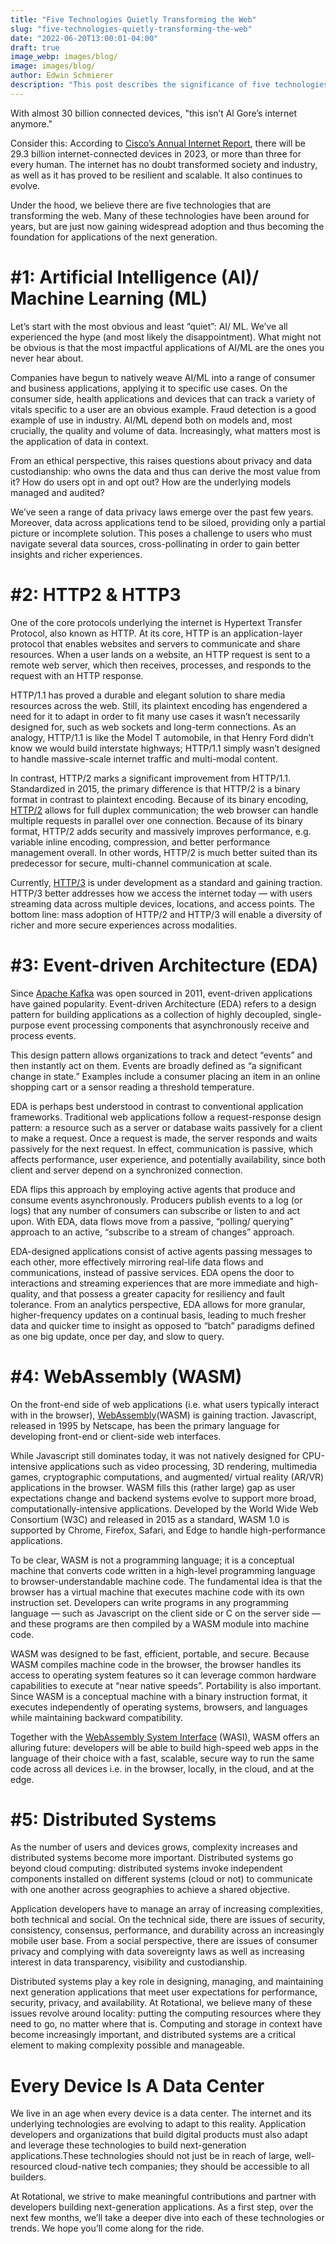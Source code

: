 ```yaml
---
title: "Five Technologies Quietly Transforming the Web"
slug: "five-technologies-quietly-transforming-the-web"
date: "2022-06-20T13:00:01-04:00"
draft: true
image_webp: images/blog/
image: images/blog/
author: Edwin Schmierer
description: "This post describes the significance of five technologies - new and old - that are transforming the web as they gain widespread adoption and become the foundation for next gen applications."
---
```

With almost 30 billion connected devices, "this isn’t Al Gore’s internet anymore."

Consider this: According to [Cisco’s Annual Internet Report](https://www.cisco.com/c/en/us/solutions/collateral/executive-perspectives/annual-internet-report/white-paper-c11-741490.html), there will be 29.3 billion internet-connected devices in 2023, or more than three for every human. The internet has no doubt transformed society and industry, as well as it has proved to be resilient and scalable. It also continues to evolve. 

Under the hood, we believe there are five technologies that are transforming the web. Many of these technologies have been around for years, but are just now gaining widespread adoption and thus becoming the foundation for applications of the next generation.

# #1: Artificial Intelligence (AI)/ Machine Learning (ML)

Let’s start with the most obvious and least “quiet”: AI/ ML. We’ve all experienced the hype (and most likely the disappointment). What might not be obvious is that the most impactful applications of AI/ML are the ones you never hear about.

Companies have begun to natively weave AI/ML into a range of consumer and business applications, applying it to specific use cases. On the consumer side, health applications and devices that can track a variety of vitals specific to a user are an obvious example. Fraud detection is a good example of use in industry. AI/ML depend both on models and, most crucially, the quality and volume of data. Increasingly, what matters most is the application of data in context. 

From an ethical perspective, this raises questions about privacy and data custodianship: who owns the data and thus can derive the most value from it? How do users opt in and opt out? How are the underlying models managed and audited? 

We’ve seen a range of data privacy laws emerge over the past few years. Moreover, data across applications tend to be siloed, providing only a partial picture or incomplete solution. This poses a challenge to users who must navigate several data sources, cross-pollinating in order to gain better insights and richer experiences.

# #2: HTTP2 & HTTP3

One of the core protocols underlying the internet is Hypertext Transfer Protocol, also known as HTTP. At its core, HTTP is an application-layer protocol that enables websites and servers to communicate and share resources. When a user lands on a website, an HTTP request is sent to a remote web server, which then receives, processes, and responds to the request with an HTTP response. 

HTTP/1.1 has proved a durable and elegant solution to share media resources across the web. Still, its plaintext encoding has engendered a need for it to adapt in order to fit many use cases it wasn’t necessarily designed for, such as web sockets and long-term connections. As an analogy, HTTP/1.1 is like the Model T automobile, in that Henry Ford didn’t know we would build interstate highways; HTTP/1.1 simply wasn’t designed to handle massive-scale internet traffic and multi-modal content. 

In contrast, HTTP/2 marks a significant improvement from HTTP/1.1. Standardized in 2015, the primary difference is that HTTP/2 is a binary format in contrast to plaintext encoding. Because of its binary encoding, [HTTP/2](https://ably.com/topic/http-2-vs-http-3) allows for full duplex communication; the web browser can handle multiple requests in parallel over one connection. Because of its binary format, HTTP/2 adds security and massively improves performance, e.g. variable inline encoding, compression, and better performance management overall. In other words, HTTP/2 is much better suited than its predecessor for secure, multi-channel communication at scale. 

Currently, [HTTP/3](https://twitter.com/danielbryantuk/status/1534500437671411714) is under development as a standard and gaining traction. HTTP/3 better addresses how we access the internet today &mdash; with users streaming data across multiple devices, locations, and access points. The bottom line: mass adoption of HTTP/2 and HTTP/3 will enable a diversity of richer and more secure experiences across modalities.


# #3: Event-driven Architecture (EDA)

Since [Apache Kafka](https://kafka.apache.org/) was open sourced in 2011, event-driven applications have gained popularity. Event-driven Architecture (EDA) refers to a design pattern for building applications as a collection of highly decoupled, single-purpose event processing components that asynchronously receive and process events.

This design pattern allows organizations to track and detect “events” and then instantly act on them. Events are broadly defined as “a significant change in state.” Examples include a consumer placing an item in an online shopping cart or a sensor reading a threshold temperature.

EDA is perhaps best understood in contrast to conventional application frameworks. Traditional web applications follow a request-response design pattern: a resource such as a server or database waits passively for a client to make a request. Once a request is made, the server responds and waits passively for the next request. In effect, communication is passive, which affects performance, user experience, and potentially availability, since both client and server depend on a synchronized connection.

EDA flips this approach by employing active agents that produce and consume events asynchronously. Producers publish events to a log (or logs) that any number of consumers can subscribe or listen to and act upon. With EDA, data flows move from a passive, “polling/ querying” approach to an active, “subscribe to a stream of changes” approach.

EDA-designed applications consist of active agents passing messages to each other, more effectively mirroring real-life data flows and communications, instead of passive services. EDA opens the door to interactions and streaming experiences that are more immediate and high-quality, and that possess a greater capacity for resiliency and fault tolerance.
From an analytics perspective, EDA allows for more granular, higher-frequency updates on a continual basis, leading to much fresher data and quicker time to insight as opposed to “batch” paradigms defined as one big update, once per day, and slow to query.

# #4: WebAssembly (WASM)

On the front-end side of web applications (i.e. what users typically interact with in the browser), [WebAssembly](https://webassembly.org/)(WASM) is gaining traction. Javascript, released in 1995 by Netscape, has been the primary language for developing front-end or client-side web interfaces.

While Javascript still dominates today, it was not natively designed for CPU-intensive applications such as video processing, 3D rendering, multimedia games, cryptographic computations, and augmented/ virtual reality (AR/VR) applications in the browser. WASM fills this (rather large) gap as user expectations change and backend systems evolve to support more broad, computationally-intensive applications. Developed by the World Wide Web Consortium (W3C) and released in 2015 as a standard, WASM 1.0 is supported by Chrome, Firefox, Safari, and Edge to handle high-performance applications.

To be clear, WASM is not a programming language; it is a conceptual machine that converts code written in a high-level programming language to browser-understandable machine code. The fundamental idea is that the browser has a virtual machine that executes machine code with its own instruction set. Developers can write programs in any programming language &mdash; such as Javascript on the client side or C on the server side &mdash; and these programs are then compiled by a WASM module into machine code.

WASM was designed to be fast, efficient, portable, and secure. Because WASM compiles machine code in the browser, the browser handles its access to operating system features so it can leverage common hardware capabilities to execute at “near native speeds”. Portability is also important. Since WASM is a conceptual machine with a binary instruction format, it executes independently of operating systems, browsers, and languages while maintaining backward compatibility. 

Together with the [WebAssembly System Interface](https://hacks.mozilla.org/2019/03/standardizing-wasi-a-webassembly-system-interface/) (WASI), WASM offers an alluring future:  developers will be able to build high-speed web apps in the language of their choice with a fast, scalable, secure way to run the same code across all devices i.e. in the browser, locally, in the cloud, and at the edge.

# #5: Distributed Systems

As the number of users and devices grows, complexity increases and distributed systems become more important. Distributed systems go beyond cloud computing: distributed systems invoke independent components installed on different systems (cloud or not) to communicate with one another across geographies to achieve a shared objective.

Application developers have to manage an array of increasing complexities, both technical and social. On the technical side, there are issues of security, consistency, consensus, performance, and durability across an increasingly mobile user base. From a social perspective, there are issues of consumer privacy and complying with data sovereignty laws as well as increasing interest in data transparency, visibility and custodianship.

Distributed systems play a key role in designing, managing, and maintaining next generation applications that meet user expectations for performance, security, privacy, and availability. At Rotational, we believe many of these issues revolve around locality: putting the computing resources where they need to go, no matter where that is. Computing and storage in context have become increasingly important, and distributed systems are a critical element to making complexity possible and manageable.

# Every Device Is A Data Center

We live in an age when every device is a data center. The internet and its underlying technologies are evolving to adapt to this reality. Application developers and organizations that build digital products must also adapt and leverage these technologies to build next-generation applications.These technologies should not just be in reach of large, well-resourced  cloud-native tech companies; they should be accessible to all builders. 

At Rotational, we strive to make meaningful contributions and partner with developers building next-generation applications. As a first step, over the next few months, we’ll take a deeper dive into each of these technologies or trends. We hope you’ll come along for the ride.